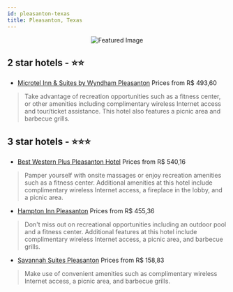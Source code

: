 ```yaml
---
id: pleasanton-texas
title: Pleasanton, Texas
---
```


<center><img src="https://i.travelapi.com/hotels/7000000/6770000/6762600/6762512/88ea999e_z.jpg" alt="Featured Image" /></center>


##  2 star hotels - ⭐️⭐️

-    [Microtel Inn & Suites by Wyndham Pleasanton](https://us.hurb.com/hotels/pleasanton/microtel-inn-suites-by-wyndham-pleasanton-JNP-JP187600?cmp=18055) Prices from R$ 493,60
   > Take advantage of recreation opportunities such as a fitness center, or other amenities including complimentary wireless Internet access and tour/ticket assistance. This hotel also features a picnic area and barbecue grills.

##  3 star hotels - ⭐️⭐️⭐️

-    [Best Western Plus Pleasanton Hotel](https://us.hurb.com/hotels/pleasanton/best-western-plus-pleasanton-hotel-JNP-JP315254?cmp=18055) Prices from R$ 540,16
   > Pamper yourself with onsite massages or enjoy recreation amenities such as a fitness center. Additional amenities at this hotel include complimentary wireless Internet access, a fireplace in the lobby, and a picnic area.
-    [Hampton Inn Pleasanton](https://us.hurb.com/hotels/pleasanton/hampton-inn-pleasanton-JNP-JP314109?cmp=18055) Prices from R$ 455,36
   > Don't miss out on recreational opportunities including an outdoor pool and a fitness center. Additional features at this hotel include complimentary wireless Internet access, a picnic area, and barbecue grills.
-    [Savannah Suites Pleasanton](https://us.hurb.com/hotels/pleasanton/savannah-suites-pleasanton-JNP-JP006372?cmp=18055) Prices from R$ 158,83
   > Make use of convenient amenities such as complimentary wireless Internet access, a picnic area, and barbecue grills.
